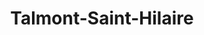 ---
title: Talmont-Saint-Hilaire
url: /talmont-saint-hilaire/
latitude: 46.462
longitude: -1.653
---